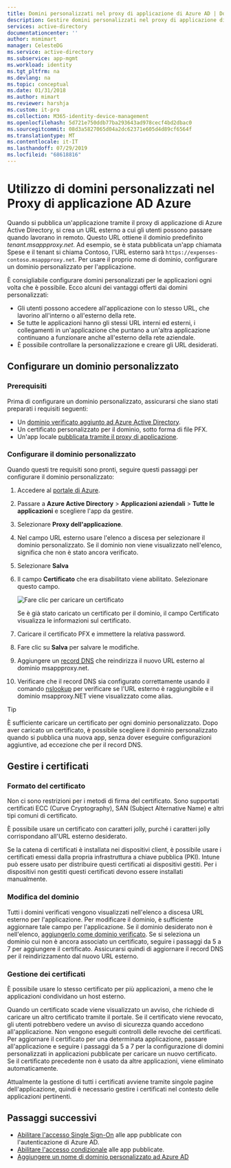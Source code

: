 ```yaml
---
title: Domini personalizzati nel proxy di applicazione di Azure AD | Documentazione Microsoft
description: Gestire domini personalizzati nel proxy di applicazione di Azure AD in modo che l'URL per l'app resti invariato indipendentemente da dove gli utenti vi accedono.
services: active-directory
documentationcenter: ''
author: msmimart
manager: CelesteDG
ms.service: active-directory
ms.subservice: app-mgmt
ms.workload: identity
ms.tgt_pltfrm: na
ms.devlang: na
ms.topic: conceptual
ms.date: 01/31/2018
ms.author: mimart
ms.reviewer: harshja
ms.custom: it-pro
ms.collection: M365-identity-device-management
ms.openlocfilehash: 5d721e750ddb77ba293643ad978cecf4bd2dbac0
ms.sourcegitcommit: 08d3a5827065d04a2dc62371e605d4d89cf6564f
ms.translationtype: MT
ms.contentlocale: it-IT
ms.lasthandoff: 07/29/2019
ms.locfileid: "68618816"
---
```

# <a name="working-with-custom-domains-in-azure-ad-application-proxy"></a>Utilizzo di domini personalizzati nel Proxy di applicazione AD Azure

Quando si pubblica un'applicazione tramite il proxy di applicazione di Azure Active Directory, si crea un URL esterno a cui gli utenti possono passare quando lavorano in remoto. Questo URL ottiene il dominio predefinito *tenant.msappproxy.net*. Ad esempio, se è stata pubblicata un'app chiamata Spese e il tenant si chiama Contoso, l'URL esterno sarà `https://expenses-contoso.msappproxy.net`. Per usare il proprio nome di dominio, configurare un dominio personalizzato per l'applicazione. 

È consigliabile configurare domini personalizzati per le applicazioni ogni volta che è possibile. Ecco alcuni dei vantaggi offerti dai domini personalizzati:

- Gli utenti possono accedere all'applicazione con lo stesso URL, che lavorino all'interno o all'esterno della rete.
- Se tutte le applicazioni hanno gli stessi URL interni ed esterni, i collegamenti in un'applicazione che puntano a un'altra applicazione continuano a funzionare anche all'esterno della rete aziendale. 
- È possibile controllare la personalizzazione e creare gli URL desiderati. 


## <a name="configure-a-custom-domain"></a>Configurare un dominio personalizzato

### <a name="prerequisites"></a>Prerequisiti

Prima di configurare un dominio personalizzato, assicurarsi che siano stati preparati i requisiti seguenti: 
- Un [dominio verificato aggiunto ad Azure Active Directory](../fundamentals/add-custom-domain.md).
- Un certificato personalizzato per il dominio, sotto forma di file PFX. 
- Un'app locale [pubblicata tramite il proxy di applicazione](application-proxy-add-on-premises-application.md).

### <a name="configure-your-custom-domain"></a>Configurare il dominio personalizzato

Quando questi tre requisiti sono pronti, seguire questi passaggi per configurare il dominio personalizzato:

1. Accedere al [portale di Azure](https://portal.azure.com).
2. Passare a **Azure Active Directory** > **Applicazioni aziendali** > **Tutte le applicazioni** e scegliere l'app da gestire.
3. Selezionare **Proxy dell'applicazione**. 
4. Nel campo URL esterno usare l'elenco a discesa per selezionare il dominio personalizzato. Se il dominio non viene visualizzato nell'elenco, significa che non è stato ancora verificato. 
5. Selezionare **Salva**
5. Il campo **Certificato** che era disabilitato viene abilitato. Selezionare questo campo. 

   ![Fare clic per caricare un certificato](./media/application-proxy-configure-custom-domain/certificate.png)

   Se è già stato caricato un certificato per il dominio, il campo Certificato visualizza le informazioni sul certificato. 

6. Caricare il certificato PFX e immettere la relativa password. 
7. Fare clic su **Salva** per salvare le modifiche. 
8. Aggiungere un [record DNS](../../dns/dns-operations-recordsets-portal.md) che reindirizza il nuovo URL esterno al dominio msappproxy.net.
9. Verificare che il record DNS sia configurato correttamente usando il comando [nslookup](https://social.technet.microsoft.com/wiki/contents/articles/29184.nslookup-for-beginners.aspx) per verificare se l'URL esterno è raggiungibile e il dominio msapproxy.NET viene visualizzato come alias.

>[!TIP] 
>È sufficiente caricare un certificato per ogni dominio personalizzato. Dopo aver caricato un certificato, è possibile scegliere il dominio personalizzato quando si pubblica una nuova app, senza dover eseguire configurazioni aggiuntive, ad eccezione che per il record DNS. 

## <a name="manage-certificates"></a>Gestire i certificati

### <a name="certificate-format"></a>Formato del certificato
Non ci sono restrizioni per i metodi di firma del certificato. Sono supportati certificati ECC (Curve Cryptography), SAN (Subject Alternative Name) e altri tipi comuni di certificato. 

È possibile usare un certificato con caratteri jolly, purché i caratteri jolly corrispondano all'URL esterno desiderato.

Se la catena di certificati è installata nei dispositivi client, è possibile usare i certificati emessi dalla propria infrastruttura a chiave pubblica (PKI). Intune può essere usato per distribuire questi certificati ai dispositivi gestiti. Per i dispositivi non gestiti questi certificati devono essere installati manualmente.

### <a name="changing-the-domain"></a>Modifica del dominio
Tutti i domini verificati vengono visualizzati nell'elenco a discesa URL esterno per l'applicazione. Per modificare il dominio, è sufficiente aggiornare tale campo per l'applicazione. Se il dominio desiderato non è nell'elenco, [aggiungerlo come dominio verificato](../fundamentals/add-custom-domain.md). Se si seleziona un dominio cui non è ancora associato un certificato, seguire i passaggi da 5 a 7 per aggiungere il certificato. Assicurarsi quindi di aggiornare il record DNS per il reindirizzamento dal nuovo URL esterno. 

### <a name="certificate-management"></a>Gestione dei certificati
È possibile usare lo stesso certificato per più applicazioni, a meno che le applicazioni condividano un host esterno. 

Quando un certificato scade viene visualizzato un avviso, che richiede di caricare un altro certificato tramite il portale. Se il certificato viene revocato, gli utenti potrebbero vedere un avviso di sicurezza quando accedono all'applicazione. Non vengono eseguiti controlli delle revoche dei certificati.  Per aggiornare il certificato per una determinata applicazione, passare all'applicazione e seguire i passaggi da 5 a 7 per la configurazione di domini personalizzati in applicazioni pubblicate per caricare un nuovo certificato. Se il certificato precedente non è usato da altre applicazioni, viene eliminato automaticamente. 

Attualmente la gestione di tutti i certificati avviene tramite singole pagine dell'applicazione, quindi è necessario gestire i certificati nel contesto delle applicazioni pertinenti. 

## <a name="next-steps"></a>Passaggi successivi
* [Abilitare l'accesso Single Sign-On](application-proxy-configure-single-sign-on-with-kcd.md) alle app pubblicate con l'autenticazione di Azure AD.
* [Abilitare l'accesso condizionale](application-proxy-integrate-with-sharepoint-server.md) alle app pubblicate.
* [Aggiungere un nome di dominio personalizzato ad Azure AD](../fundamentals/add-custom-domain.md)


